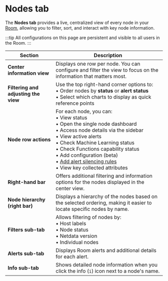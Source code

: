 # Nodes tab

The **Nodes tab** provides a live, centralized view of every node in your [Room](/docs/netdata-cloud/organize-your-infrastructure-invite-your-team.md#rooms), allowing you to filter, sort, and interact with key node information.


:::tip
All configurations on this page are persistent and visible to all users in the Room.
:::

| Section                      | Description                                                                                                                                                        |
|--------------------------------|--------------------------------------------------------------------------------------------------------------------------------------------------------------------|
| **Center information view**   | Displays one row per node. You can configure and filter the view to focus on the information that matters most.                                                    |
| **Filtering and adjusting the view** | Use the top right-hand corner options to: <br/>• Order nodes by **status** or **alert status** <br/>• Select which charts to display as quick reference points      |
| **Node row actions**          | For each node, you can: <br/>• View status <br/>• Open the single node dashboard <br/>• Access node details via the sidebar <br/>• View active alerts <br/>• Check Machine Learning status <br/>• Check Functions capability status <br/>• Add configuration (beta) <br/>• [Add alert silencing rules](/docs/alerts-and-notifications/notifications/centralized-cloud-notifications/manage-alert-notification-silencing-rules.md) <br/>• View key collected attributes |
| **Right-hand bar**            | Offers additional filtering and information options for the nodes displayed in the center view.                                                                   |
| **Node hierarchy (right bar)**| Displays a hierarchy of the nodes based on the selected ordering, making it easier to locate specific nodes by name.                                               |
| **Filters sub-tab**           | Allows filtering of nodes by: <br/>• Host labels <br/>• Node status <br/>• Netdata version <br/>• Individual nodes                                                     |
| **Alerts sub-tab**            | Displays Room alerts and additional details for each alert.                                                                                                       |
| **Info sub-tab**              | Shows detailed node information when you click the info (`i`) icon next to a node's name.                                                                          |